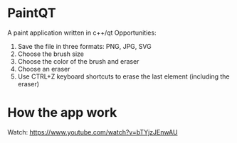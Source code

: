 # PaintQT
A paint application written in c++/qt
Opportunities:
1. Save the file in three formats: PNG, JPG, SVG
2. Choose the brush size
3. Choose the color of the brush and eraser
4. Choose an eraser
5. Use CTRL+Z keyboard shortcuts to erase the last element (including the eraser)

# How the app work
Watch: https://www.youtube.com/watch?v=bTYjzJEnwAU
